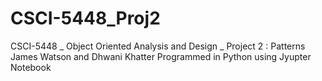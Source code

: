 # CSCI-5448_Proj2
CSCI-5448 _ Object Oriented Analysis and Design _  Project 2 : Patterns
James Watson and Dhwani Khatter
Programmed in Python using Jyupter Notebook
